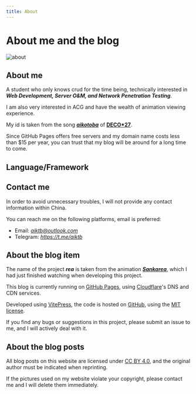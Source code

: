 ```yaml
---
title: About
---
```


<!--suppress ALL -->
<script setup>
import Framework from './.vitepress/theme/components/Framework.vue'
</script>
# About me and the blog

![about](https://s2.loli.net/2023/04/24/jQ1JiRcBmbZ6vnH.webp)

## About me

A student who only knows crud for the time being,
technically interested in ***Web Development, Server O&M, and Network Penetration Testing***.

I am also very interested in ACG and have the wealth of animation viewing experience.

My id is taken from the song ***[aikotoba](https://www.youtube.com/watch?v=WptXk39wiIQ)*** of **[DECO*27](https://www.youtube.com/@DECO27)**.

Since GitHub Pages offers free servers and my domain name costs less than $15 per year, you can trust that my blog will be around for a long time to come.

## Language/Framework

<Framework/>

## Contact me

In order to avoid unnecessary troubles, I will not provide any contact information within China.

You can reach me on the following platforms, email is preferred:

- Email: *aiktb@outlook.com*
- Telegram: *https://t.me/aiktb*

## About the blog item

The name of the project ***rea*** is taken from the animation ***[Sankarea](https://en.wikipedia.org/wiki/Sankarea:_Undying_Love)***, which I had just finished watching when developing this project.

This blog is currently running on [GitHub Pages](https://pages.github.com/), using [Cloudflare](https://www.cloudflare.com/)'s DNS and CDN services.

Developed using [VitePress](https://vitepress.dev/), the code is hosted on [GitHub](https://github.com/aiktb/rea), using the [MIT license](https://github.com/aiktb/rea/blob/master/LICENSE).

If you find any bugs or suggestions in this project, please submit an issue to me, and I will actively deal with it.

## About the blog posts

All blog posts on this website are licensed under [CC BY 4.0](https://creativecommons.org/licenses/by/4.0/), and the original author must be indicated when reprinting.

If the pictures used on my website violate your copyright, please contact me and I will delete them immediately.
